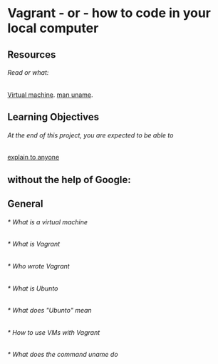 # Vagrant - or - how to code in your local computer
## Resources
###### Read or what: ######

[Virtual machine](https://en.wikipedia.org/wiki/Virtual_machine "Virtual machine").
[man uname](https://linux.die.net/man/1/uname "man uname").

## Learning Objectives

###### At the end of this project, you are expected to be able to ###### 
[explain to anyone](https://fs.blog/feynman-learning-technique/?fbclid=IwAR2K5_BGPVo0QjJXkOIIqNsqcXK4lTskPWJvA0asKQIGtCPWaQBdKmj1Ztg "explain to anyone")  

## without the help of Google:

## General

###### * What is a virtual machine ######
###### * What is Vagrant ######
###### * Who wrote Vagrant ######
###### * What is Ubunto ######
###### * What does "Ubunto" mean ######
###### * How to use VMs with Vagrant ######
###### * What does the command uname do ######

